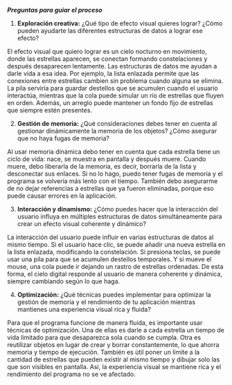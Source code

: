 ***Preguntas para guiar el proceso***

1. **Exploración creativa:** ¿Qué tipo de efecto visual quieres lograr? ¿Cómo pueden ayudarte las diferentes estructuras de datos a lograr ese efecto?

El efecto visual que quiero lograr es un cielo nocturno en movimiento, donde las estrellas aparecen, se conectan formando constelaciones y después desaparecen lentamente. Las estructuras de datos me ayudan a darle vida a esa idea. Por ejemplo, la lista enlazada permite que las conexiones entre estrellas cambien sin problema cuando alguna se elimina. La pila serviría para guardar destellos que se acumulen cuando el usuario interactúa, mientras que la cola puede simular un río de estrellas que fluyen en orden. Además, un arreglo puede mantener un fondo fijo de estrellas que siempre estén presentes.

2. **Gestión de memoria:** ¿Qué consideraciones debes tener en cuenta al gestionar dinámicamente la memoria de los objetos? ¿Cómo asegurar que no haya fugas de memoria?

Al usar memoria dinámica debo tener en cuenta que cada estrella tiene un ciclo de vida: nace, se muestra en pantalla y después muere. Cuando muere, debo liberarla de la memoria, es decir, borrarla de la lista y desconectar sus enlaces. Si no lo hago, puedo tener fugas de memoria y el programa se volvería más lento con el tiempo. También debo asegurarme de no dejar referencias a estrellas que ya fueron eliminadas, porque eso puede causar errores en la aplicación.

3. **Interacción y dinamismo:** ¿Cómo puedes hacer que la interacción del usuario influya en múltiples estructuras de datos simultáneamente para crear un efecto visual coherente y dinámico?

La interacción del usuario puede influir en varias estructuras de datos al mismo tiempo. Si el usuario hace clic, se puede añadir una nueva estrella en la lista enlazada, modificando la constelación. Si presiona teclas, se puede usar una pila para que se acumulen destellos temporales. Y si mueve el mouse, una cola puede ir dejando un rastro de estrellas ordenadas. De esta forma, el cielo digital responde al usuario de manera coherente y dinámica, siempre cambiando según lo que haga.

4. **Optimización:** ¿Qué técnicas puedes implementar para optimizar la gestión de memoria y el rendimiento de tu aplicación mientras mantienes una experiencia visual rica y fluida?

Para que el programa funcione de manera fluida, es importante usar técnicas de optimización. Una de ellas es darle a cada estrella un tiempo de vida limitado para que desaparezca sola cuando se cumpla. Otra es reutilizar objetos en lugar de crear y borrar constantemente, lo que ahorra memoria y tiempo de ejecución. También es útil poner un límite a la cantidad de estrellas que pueden existir al mismo tiempo y dibujar solo las que son visibles en pantalla. Así, la experiencia visual se mantiene rica y el rendimiento del programa no se ve afectado.